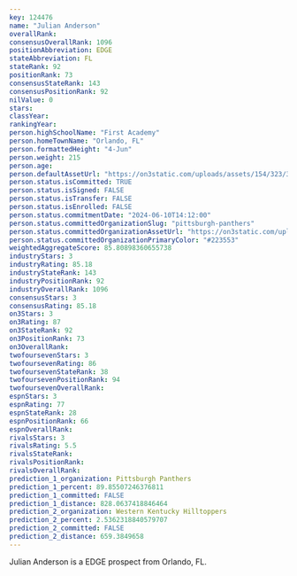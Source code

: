 ```yaml
---
key: 124476
name: "Julian Anderson"
overallRank: 
consensusOverallRank: 1096
positionAbbreviation: EDGE
stateAbbreviation: FL
stateRank: 92
positionRank: 73
consensusStateRank: 143
consensusPositionRank: 92
nilValue: 0
stars: 
classYear: 
rankingYear: 
person.highSchoolName: "First Academy"
person.homeTownName: "Orlando, FL"
person.formattedHeight: "4-Jun"
person.weight: 215
person.age: 
person.defaultAssetUrl: "https://on3static.com/uploads/assets/154/323/323154.png"
person.status.isCommitted: TRUE
person.status.isSigned: FALSE
person.status.isTransfer: FALSE
person.status.isEnrolled: FALSE
person.status.commitmentDate: "2024-06-10T14:12:00"
person.status.committedOrganizationSlug: "pittsburgh-panthers"
person.status.committedOrganizationAssetUrl: "https://on3static.com/uploads/assets/797/149/149797.svg"
person.status.committedOrganizationPrimaryColor: "#223553"
weightedAggregateScore: 85.80898360655738
industryStars: 3
industryRating: 85.18
industryStateRank: 143
industryPositionRank: 92
industryOverallRank: 1096
consensusStars: 3
consensusRating: 85.18
on3Stars: 3
on3Rating: 87
on3StateRank: 92
on3PositionRank: 73
on3OverallRank: 
twofoursevenStars: 3
twofoursevenRating: 86
twofoursevenStateRank: 38
twofoursevenPositionRank: 94
twofoursevenOverallRank: 
espnStars: 3
espnRating: 77
espnStateRank: 28
espnPositionRank: 66
espnOverallRank: 
rivalsStars: 3
rivalsRating: 5.5
rivalsStateRank: 
rivalsPositionRank: 
rivalsOverallRank: 
prediction_1_organization: Pittsburgh Panthers
prediction_1_percent: 89.85507246376811
prediction_1_committed: FALSE
prediction_1_distance: 828.0637418846464
prediction_2_organization: Western Kentucky Hilltoppers
prediction_2_percent: 2.5362318840579707
prediction_2_committed: FALSE
prediction_2_distance: 659.3849658
---
```

Julian Anderson is a EDGE prospect from Orlando, FL.